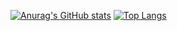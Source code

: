 <!-- [![Header](https://github.com/BinaryBun/BinaryBun/blob/main/pic/tan.jpg)](https://vk.com/im0502) -->

[![Anurag's GitHub stats](https://github-readme-stats.vercel.app/api?username=BinaryBun&show_icons=true&theme=radical&border_color=141321)](https://github.com/BinaryBun)
[![Top Langs](https://github-readme-stats.vercel.app/api/top-langs/?username=BinaryBun&layout=compact&bg_color=141321)](https://github.com/BinaryBun)

